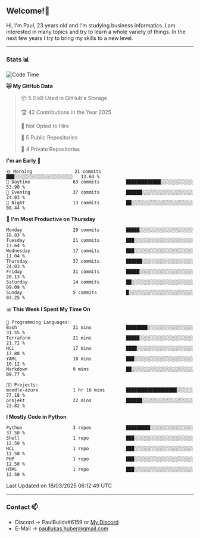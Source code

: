 ## Welcome!👋

Hi, I'm Paul, 23 years old and I'm studying business informatics. I am interested in many topics and try to learn a whole variety of things. In the next few years I try to bring my skills to a new level.

---
### Stats 📊

<!--START_SECTION:waka-->
![Code Time](http://img.shields.io/badge/Code%20Time-99%20hrs%2041%20mins-blue)

**🐱 My GitHub Data** 

> 📦 5.0 kB Used in GitHub's Storage 
 > 
> 🏆 42 Contributions in the Year 2025
 > 
> 🚫 Not Opted to Hire
 > 
> 📜 5 Public Repositories 
 > 
> 🔑 4 Private Repositories 
 > 
**I'm an Early 🐤** 

```text
🌞 Morning                21 commits          ███░░░░░░░░░░░░░░░░░░░░░░   13.64 % 
🌆 Daytime                83 commits          █████████████░░░░░░░░░░░░   53.90 % 
🌃 Evening                37 commits          ██████░░░░░░░░░░░░░░░░░░░   24.03 % 
🌙 Night                  13 commits          ██░░░░░░░░░░░░░░░░░░░░░░░   08.44 % 
```
📅 **I'm Most Productive on Thursday** 

```text
Monday                   29 commits          █████░░░░░░░░░░░░░░░░░░░░   18.83 % 
Tuesday                  21 commits          ███░░░░░░░░░░░░░░░░░░░░░░   13.64 % 
Wednesday                17 commits          ███░░░░░░░░░░░░░░░░░░░░░░   11.04 % 
Thursday                 37 commits          ██████░░░░░░░░░░░░░░░░░░░   24.03 % 
Friday                   31 commits          █████░░░░░░░░░░░░░░░░░░░░   20.13 % 
Saturday                 14 commits          ██░░░░░░░░░░░░░░░░░░░░░░░   09.09 % 
Sunday                   5 commits           █░░░░░░░░░░░░░░░░░░░░░░░░   03.25 % 
```


📊 **This Week I Spent My Time On** 

```text
💬 Programming Languages: 
Bash                     31 mins             ████████░░░░░░░░░░░░░░░░░   31.55 % 
Terraform                21 mins             █████░░░░░░░░░░░░░░░░░░░░   21.72 % 
HCL                      17 mins             ████░░░░░░░░░░░░░░░░░░░░░   17.80 % 
YAML                     10 mins             ███░░░░░░░░░░░░░░░░░░░░░░   10.12 % 
Markdown                 9 mins              ██░░░░░░░░░░░░░░░░░░░░░░░   09.77 % 

🐱‍💻 Projects: 
moodle-azure             1 hr 16 mins        ███████████████████░░░░░░   77.18 % 
projekt                  22 mins             ██████░░░░░░░░░░░░░░░░░░░   22.82 % 
```

**I Mostly Code in Python** 

```text
Python                   3 repos             █████████░░░░░░░░░░░░░░░░   37.50 % 
Shell                    1 repo              ███░░░░░░░░░░░░░░░░░░░░░░   12.50 % 
HCL                      1 repo              ███░░░░░░░░░░░░░░░░░░░░░░   12.50 % 
PHP                      1 repo              ███░░░░░░░░░░░░░░░░░░░░░░   12.50 % 
HTML                     1 repo              ███░░░░░░░░░░░░░░░░░░░░░░   12.50 % 
```




 Last Updated on 18/03/2025 06:12:49 UTC
<!--END_SECTION:waka-->

---
### Contact 📫

* Discord -> PaulBuilds#6159 or [My Discord](https://discord.gg/7kq6UnB)
* E-Mail -> paullukas.huber@gmail.com

